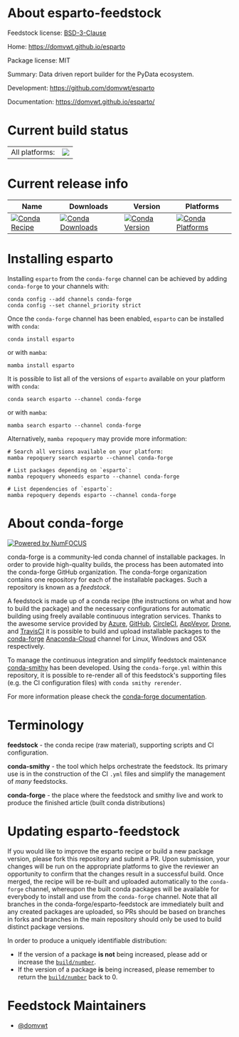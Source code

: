 About esparto-feedstock
=======================

Feedstock license: [BSD-3-Clause](https://github.com/conda-forge/esparto-feedstock/blob/main/LICENSE.txt)

Home: https://domvwt.github.io/esparto

Package license: MIT

Summary: Data driven report builder for the PyData ecosystem.

Development: https://github.com/domvwt/esparto

Documentation: https://domvwt.github.io/esparto/

Current build status
====================


<table><tr><td>All platforms:</td>
    <td>
      <a href="https://dev.azure.com/conda-forge/feedstock-builds/_build/latest?definitionId=13999&branchName=main">
        <img src="https://dev.azure.com/conda-forge/feedstock-builds/_apis/build/status/esparto-feedstock?branchName=main">
      </a>
    </td>
  </tr>
</table>

Current release info
====================

| Name | Downloads | Version | Platforms |
| --- | --- | --- | --- |
| [![Conda Recipe](https://img.shields.io/badge/recipe-esparto-green.svg)](https://anaconda.org/conda-forge/esparto) | [![Conda Downloads](https://img.shields.io/conda/dn/conda-forge/esparto.svg)](https://anaconda.org/conda-forge/esparto) | [![Conda Version](https://img.shields.io/conda/vn/conda-forge/esparto.svg)](https://anaconda.org/conda-forge/esparto) | [![Conda Platforms](https://img.shields.io/conda/pn/conda-forge/esparto.svg)](https://anaconda.org/conda-forge/esparto) |

Installing esparto
==================

Installing `esparto` from the `conda-forge` channel can be achieved by adding `conda-forge` to your channels with:

```
conda config --add channels conda-forge
conda config --set channel_priority strict
```

Once the `conda-forge` channel has been enabled, `esparto` can be installed with `conda`:

```
conda install esparto
```

or with `mamba`:

```
mamba install esparto
```

It is possible to list all of the versions of `esparto` available on your platform with `conda`:

```
conda search esparto --channel conda-forge
```

or with `mamba`:

```
mamba search esparto --channel conda-forge
```

Alternatively, `mamba repoquery` may provide more information:

```
# Search all versions available on your platform:
mamba repoquery search esparto --channel conda-forge

# List packages depending on `esparto`:
mamba repoquery whoneeds esparto --channel conda-forge

# List dependencies of `esparto`:
mamba repoquery depends esparto --channel conda-forge
```


About conda-forge
=================

[![Powered by
NumFOCUS](https://img.shields.io/badge/powered%20by-NumFOCUS-orange.svg?style=flat&colorA=E1523D&colorB=007D8A)](https://numfocus.org)

conda-forge is a community-led conda channel of installable packages.
In order to provide high-quality builds, the process has been automated into the
conda-forge GitHub organization. The conda-forge organization contains one repository
for each of the installable packages. Such a repository is known as a *feedstock*.

A feedstock is made up of a conda recipe (the instructions on what and how to build
the package) and the necessary configurations for automatic building using freely
available continuous integration services. Thanks to the awesome service provided by
[Azure](https://azure.microsoft.com/en-us/services/devops/), [GitHub](https://github.com/),
[CircleCI](https://circleci.com/), [AppVeyor](https://www.appveyor.com/),
[Drone](https://cloud.drone.io/welcome), and [TravisCI](https://travis-ci.com/)
it is possible to build and upload installable packages to the
[conda-forge](https://anaconda.org/conda-forge) [Anaconda-Cloud](https://anaconda.org/)
channel for Linux, Windows and OSX respectively.

To manage the continuous integration and simplify feedstock maintenance
[conda-smithy](https://github.com/conda-forge/conda-smithy) has been developed.
Using the ``conda-forge.yml`` within this repository, it is possible to re-render all of
this feedstock's supporting files (e.g. the CI configuration files) with ``conda smithy rerender``.

For more information please check the [conda-forge documentation](https://conda-forge.org/docs/).

Terminology
===========

**feedstock** - the conda recipe (raw material), supporting scripts and CI configuration.

**conda-smithy** - the tool which helps orchestrate the feedstock.
                   Its primary use is in the construction of the CI ``.yml`` files
                   and simplify the management of *many* feedstocks.

**conda-forge** - the place where the feedstock and smithy live and work to
                  produce the finished article (built conda distributions)


Updating esparto-feedstock
==========================

If you would like to improve the esparto recipe or build a new
package version, please fork this repository and submit a PR. Upon submission,
your changes will be run on the appropriate platforms to give the reviewer an
opportunity to confirm that the changes result in a successful build. Once
merged, the recipe will be re-built and uploaded automatically to the
`conda-forge` channel, whereupon the built conda packages will be available for
everybody to install and use from the `conda-forge` channel.
Note that all branches in the conda-forge/esparto-feedstock are
immediately built and any created packages are uploaded, so PRs should be based
on branches in forks and branches in the main repository should only be used to
build distinct package versions.

In order to produce a uniquely identifiable distribution:
 * If the version of a package **is not** being increased, please add or increase
   the [``build/number``](https://docs.conda.io/projects/conda-build/en/latest/resources/define-metadata.html#build-number-and-string).
 * If the version of a package **is** being increased, please remember to return
   the [``build/number``](https://docs.conda.io/projects/conda-build/en/latest/resources/define-metadata.html#build-number-and-string)
   back to 0.

Feedstock Maintainers
=====================

* [@domvwt](https://github.com/domvwt/)

